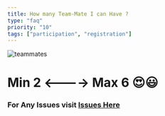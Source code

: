 ```yaml
---
title: How many Team-Mate I can Have ?
type: "faq"
priority: "10"
tags: ["participation", "registration"]
---
```


![teammates](https://i.pinimg.com/originals/b8/b8/94/b8b894c68a4784eabf5ce6c38385c9fb.gif)

# Min 2 <----> Max 6  😍😃


### For Any Issues visit [Issues Here](https://github.com/ISTESRMNCR/CODE-CAMP-2020/issues)